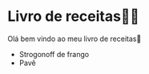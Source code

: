 # Livro de receitas:man_cook:



Olá bem vindo ao meu livro de receitas:wave:



- Strogonoff de frango
- Pavê






